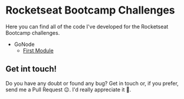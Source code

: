 # Rocketseat Bootcamp Challenges

Here you can find all of the code I've developed for the Rocketseat Bootcamp challenges. 

* GoNode
  * [First Module](gonode/challenge1)

## Get int touch!
Do you have any doubt or found any bug? Get in touch or, if you prefer, send me a Pull Request :wink:. I'd really appreciate it :pray:.